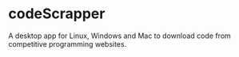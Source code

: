 # codeScrapper
A desktop app for Linux, Windows and Mac to download code from competitive programming websites.
